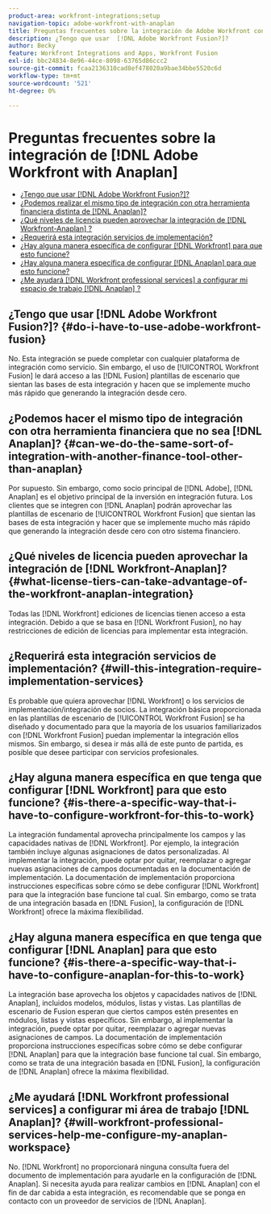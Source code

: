 ```yaml
---
product-area: workfront-integrations;setup
navigation-topic: adobe-workfront-with-anaplan
title: Preguntas frecuentes sobre la integración de Adobe Workfront con  [!DNL Anaplan]
description: ¿Tengo que usar  [!DNL Adobe Workfront Fusion?]?
author: Becky
feature: Workfront Integrations and Apps, Workfront Fusion
exl-id: bbc24834-8e96-44ce-8098-63765d86ccc2
source-git-commit: fcaa2136310cad8ef478020a9bae34bbe5520c6d
workflow-type: tm+mt
source-wordcount: '521'
ht-degree: 0%

---
```


# Preguntas frecuentes sobre la integración de [!DNL Adobe Workfront with Anaplan]

* [¿Tengo que usar  [!DNL Adobe Workfront Fusion?]?](#do-i-have-to-use-adobe-workfront-fusion)
* [¿Podemos realizar el mismo tipo de integración con otra herramienta financiera distinta de  [!DNL Anaplan]?](#can-we-do-the-same-sort-of-integration-with-another-finance-tool-other-than-anaplan)
* [¿Qué niveles de licencia pueden aprovechar la integración de  [!DNL Workfront-Anaplan] ?](#what-license-tiers-can-take-advantage-of-the-workfront-anaplan-integration)
* [¿Requerirá esta integración servicios de implementación?](#will-this-integration-require-implementation-services)
* [¿Hay alguna manera específica de configurar  [!DNL Workfront]  para que esto funcione?](#is-there-a-specific-way-that-i-have-to-configure-workfront-for-this-to-work)
* [¿Hay alguna manera específica de configurar  [!DNL Anaplan]  para que esto funcione?](#is-there-a-specific-way-that-i-have-to-configure-anaplan-for-this-to-work)
* [¿Me ayudará [!DNL Workfront professional services] a configurar mi espacio de trabajo [!DNL Anaplan] ?](#will-workfront-professional-services-help-me-configure-my-anaplan-workspace)

## ¿Tengo que usar [!DNL Adobe Workfront Fusion?]? {#do-i-have-to-use-adobe-workfront-fusion}

No. Esta integración se puede completar con cualquier plataforma de integración como servicio. Sin embargo, el uso de [!UICONTROL Workfront Fusion] le dará acceso a las [!DNL Fusion] plantillas de escenario que sientan las bases de esta integración y hacen que se implemente mucho más rápido que generando la integración desde cero.

## ¿Podemos hacer el mismo tipo de integración con otra herramienta financiera que no sea [!DNL Anaplan]? {#can-we-do-the-same-sort-of-integration-with-another-finance-tool-other-than-anaplan}

Por supuesto. Sin embargo, como socio principal de [!DNL Adobe], [!DNL Anaplan] es el objetivo principal de la inversión en integración futura. Los clientes que se integren con [!DNL Anaplan] podrán aprovechar las plantillas de escenario de [!UICONTROL Workfront Fusion] que sientan las bases de esta integración y hacer que se implemente mucho más rápido que generando la integración desde cero con otro sistema financiero.

## ¿Qué niveles de licencia pueden aprovechar la integración de [!DNL Workfront-Anaplan]? {#what-license-tiers-can-take-advantage-of-the-workfront-anaplan-integration}

Todas las [!DNL Workfront] ediciones de licencias tienen acceso a esta integración. Debido a que se basa en [!DNL Workfront Fusion], no hay restricciones de edición de licencias para implementar esta integración.

## ¿Requerirá esta integración servicios de implementación? {#will-this-integration-require-implementation-services}

Es probable que quiera aprovechar [!DNL Workfront] o los servicios de implementación/integración de socios. La integración básica proporcionada en las plantillas de escenario de [!UICONTROL Workfront Fusion] se ha diseñado y documentado para que la mayoría de los usuarios familiarizados con [!DNL Workfront Fusion] puedan implementar la integración ellos mismos. Sin embargo, si desea ir más allá de este punto de partida, es posible que desee participar con servicios profesionales.

## ¿Hay alguna manera específica en que tenga que configurar [!DNL Workfront] para que esto funcione? {#is-there-a-specific-way-that-i-have-to-configure-workfront-for-this-to-work}

La integración fundamental aprovecha principalmente los campos y las capacidades nativas de [!DNL Workfront]. Por ejemplo, la integración también incluye algunas asignaciones de datos personalizadas. Al implementar la integración, puede optar por quitar, reemplazar o agregar nuevas asignaciones de campos documentadas en la documentación de implementación. La documentación de implementación proporciona instrucciones específicas sobre cómo se debe configurar [!DNL Workfront] para que la integración base funcione tal cual. Sin embargo, como se trata de una integración basada en [!DNL Fusion], la configuración de [!DNL Workfront] ofrece la máxima flexibilidad.

## ¿Hay alguna manera específica en que tenga que configurar [!DNL Anaplan] para que esto funcione? {#is-there-a-specific-way-that-i-have-to-configure-anaplan-for-this-to-work}

La integración base aprovecha los objetos y capacidades nativos de [!DNL Anaplan], incluidos modelos, módulos, listas y vistas. Las plantillas de escenario de Fusion esperan que ciertos campos estén presentes en módulos, listas y vistas específicos. Sin embargo, al implementar la integración, puede optar por quitar, reemplazar o agregar nuevas asignaciones de campos. La documentación de implementación proporciona instrucciones específicas sobre cómo se debe configurar [!DNL Anaplan] para que la integración base funcione tal cual. Sin embargo, como se trata de una integración basada en [!DNL Fusion], la configuración de [!DNL Anaplan] ofrece la máxima flexibilidad.

## ¿Me ayudará [!DNL Workfront professional services] a configurar mi área de trabajo [!DNL Anaplan]? {#will-workfront-professional-services-help-me-configure-my-anaplan-workspace}

No. [!DNL Workfront] no proporcionará ninguna consulta fuera del documento de implementación para ayudarle en la configuración de [!DNL Anaplan]. Si necesita ayuda para realizar cambios en [!DNL Anaplan] con el fin de dar cabida a esta integración, es recomendable que se ponga en contacto con un proveedor de servicios de [!DNL Anaplan].
